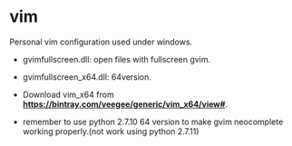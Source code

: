 # vim
Personal vim configuration used under windows.

* gvimfullscreen.dll:  open files with fullscreen gvim.
* gvimfullscreen_x64.dll: 64version.

* Download vim_x64 from **https://bintray.com/veegee/generic/vim_x64/view#**.
* remember to use python 2.7.10 64 version to make gvim neocomplete working
  properly.(not work using python 2.7.11)

 
